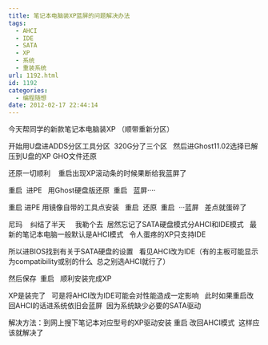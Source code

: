 ```yaml
---
title: 笔记本电脑装XP蓝屏的问题解决办法
tags:
  - AHCI
  - IDE
  - SATA
  - XP
  - 系统
  - 重装系统
url: 1192.html
id: 1192
categories:
  - 编程随想
date: 2012-02-17 22:44:14
---
```


今天帮同学的新款笔记本电脑装XP （顺带重新分区） 

开始用U盘进ADDS分区工具分区  320G分了三个区   然后进Ghost11.02选择已解压到U盘的XP GHO文件还原

还原一切顺利    重启出现XP滚动条的时候果断给我蓝屏了        

重启  进PE   用Ghost硬盘版还原  重启   蓝屏····

重启 进PE 用镜像自带的工具点安装   重启  还原  重启  ···蓝屏   差点就蛋碎了 

尼玛    纠结了半天     我勒个去  居然忘记了SATA硬盘模式分AHCI和IDE模式   最新的笔记本电脑一般默认是AHCI模式   令人蛋疼的XP只支持IDE

所以进BIOS找到有关于SATA硬盘的设置   看见AHCI改为IDE（有的主板可能显示为compatibility或别的什么  总之别选AHCI就行了）

然后保存  重启   顺利安装完成XP      

XP是装完了   可是将AHCI改为IDE可能会对性能造成一定影响   此时如果重启改回AHCI的话进系统依旧会蓝屏  因为系统缺少必要的SATA驱动

解决方法：到网上搜下笔记本对应型号的XP驱动安装 重启 改回AHCI模式  这样应该就解决了